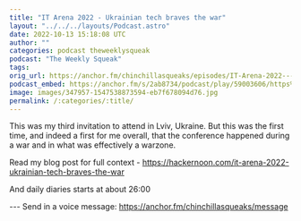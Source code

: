 ```yaml
---
title: "IT Arena 2022 - Ukrainian tech braves the war"
layout: "../../../layouts/Podcast.astro"
date: 2022-10-13 15:18:08 UTC
author: ""
categories: podcast theweeklysqueak
podcast: "The Weekly Squeak"
tags: 
orig_url: https://anchor.fm/chinchillasqueaks/episodes/IT-Arena-2022---Ukrainian-tech-braves-the-war-e1p758m
podcast_embed: https://anchor.fm/s/2ab8734/podcast/play/59003606/https%3A%2F%2Fd3ctxlq1ktw2nl.cloudfront.net%2Fstaging%2F2022-9-13%2F4853835b-9f33-f051-01f0-9c8d34241773.mp3
image: images/347957-1547538873594-eb7f678094d76.jpg
permalink: /:categories/:title/
---
```

This was my third invitation to attend in Lviv, Ukraine. But this was the first time, and indeed a first for me overall, that the conference happened during a war and in what was effectively a warzone.

Read my blog post for full context - https://hackernoon.com/it-arena-2022-ukrainian-tech-braves-the-war  
  
And daily diaries starts at about 26:00

--- Send in a voice message: https://anchor.fm/chinchillasqueaks/message